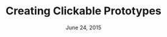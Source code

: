 ---
title: Creating Clickable Prototypes
week: 3
number: 3
date: June 24, 2015

resources:
  apps:
    - url: http://solidifyapp.com
    - url: http://invisionapp.com
    - url: http://www.axure.com/
    - url: http://tumult.com/hype/
    - url: http://www.justinmind.com/prototyper/download
    - url: https://pidoco.com/en
    - url: http://www.protoshare.com/
  articles:
    - heading: Prototyping with Omnigraffle
      resources:
        -
          url: http://viget.com/inspire/how-to-create-prototypes-with-omnigraffle
        -
          url: http://techblog.appnexus.com/2012/how-to-create-html-pdf-prototypes-using-omnigraffle-pro/
        -
          url: http://omnigraffletips.blogspot.com/2013/05/making-click-through-pdf-prototype.html
    - heading: Prototyping with Keynote
      resources:
        -
          url: http://keynotopia.com/guides/
        -
          url: http://keynotekungfu.com/
        -
          url: http://jonathanmoore.com/post/746259000/using-keynote-to-create-wireframes-clients-will-get


terms:
  -
    term: Hotspots
    definition: Clickable areas on top of images.
---